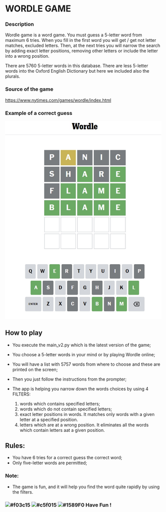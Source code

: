 # WORDLE GAME

### Description
Wordle game is a word game. You must guess a 5-letter word from maximum 6 tries.
When you fill in the first word you will get / get not letter matches, excluded letters.
Then, at the next tries you will narrow the search by adding exact letter positions, removing 
other letters or include the letter into a wrong position.

There are 5760 5-letter words in this database. There are less 5-letter words
into the Oxford English Dictionary but here we included also the plurals.

### Source of the game
https://www.nytimes.com/games/wordle/index.html

### Example of a correct guess

![alt text](wordle_game.jpg)



## How to play

- You execute the main_v2.py which is the latest version of the game;
- You choose a 5-letter words in your mind or by playing Wordle online;
- You will have a list with 5757 words from where to choose and these are printed on the screen;
- Then you just follow the instructions from the prompter;
- The app is helping you narrow down the words choices by using 4 FILTERS:

  1. words which contains specified letters;
  2. words which do not contain specified letters;
  3. exact letter positions in words. It matches only words with a given letter
  at a specified position.
  4. letters which are at a wrong position. It eliminates all the words which contain
letters aat a given position.


## Rules:
- You have 6 tries for a correct guess the correct word;
- Only five-letter words are permitted;

### Note:
- The game is fun, and it will help you find the word quite rapidly by using the filters.


###

### ![#f03c15](https://placehold.co/15x15/f03c15/f03c15.png) ![#c5f015](https://placehold.co/15x15/c5f015/c5f015.png) ![#1589F0](https://placehold.co/15x15/1589F0/1589F0.png) Have Fun !

